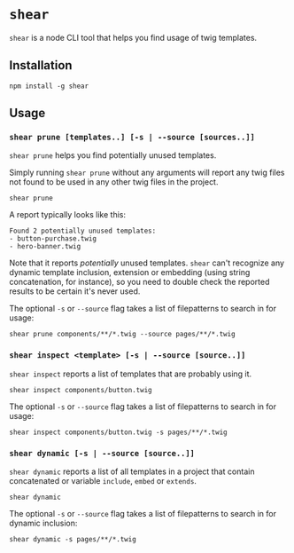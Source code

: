 # `shear`

`shear` is a node CLI tool that helps you find usage of twig templates.

## Installation
```
npm install -g shear
```

## Usage

### `shear prune [templates..] [-s | --source [sources..]]`
`shear prune` helps you find potentially unused templates.

Simply running `shear prune` without any arguments will report any twig files not found to be used in any other twig files in the project.

```
shear prune
```

A report typically looks like this:

```
Found 2 potentially unused templates:
- button-purchase.twig
- hero-banner.twig
```

Note that it reports *potentially* unused templates. `shear` can't recognize any dynamic template inclusion, extension or embedding (using string concatenation, for instance), so you need to double check the reported results to be certain it's never used.

The optional `-s` or `--source` flag takes a list of filepatterns to search in for usage:

```
shear prune components/**/*.twig --source pages/**/*.twig
```

### `shear inspect <template> [-s | --source [source..]]`
`shear inspect` reports a list of templates that are probably using it.

```
shear inspect components/button.twig
```

The optional `-s` or `--source` flag takes a list of filepatterns to search in for usage:

```
shear inspect components/button.twig -s pages/**/*.twig
```

### `shear dynamic [-s | --source [source..]]`
`shear dynamic` reports a list of all templates in a project that contain concatenated or variable `include`, `embed` or `extends`.

```
shear dynamic
```

The optional `-s` or `--source` flag takes a list of filepatterns to search in for dynamic inclusion:

```
shear dynamic -s pages/**/*.twig
```
